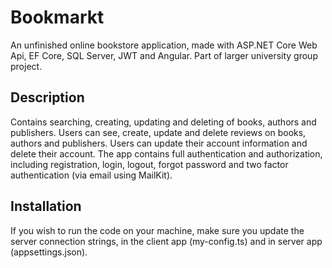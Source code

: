 # Bookmarkt

An unfinished online bookstore application, made with ASP.NET Core Web Api, EF Core, SQL Server, JWT and Angular. Part of larger university group project.

## Description

Contains searching, creating, updating and deleting of books, authors and publishers. Users can see, create, update and delete reviews on books, authors and publishers. Users can update their account information and delete their account. The app contains full authentication and authorization, including registration, login, logout, forgot password and two factor authentication (via email using MailKit).

## Installation

If you wish to run the code on your machine, make sure you update the server connection strings, in the client app (my-config.ts) and in server app (appsettings.json).

